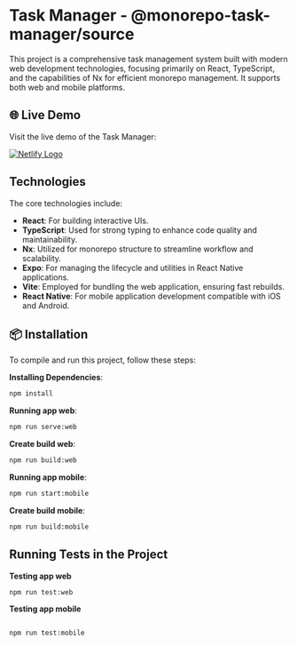 # Task Manager - @monorepo-task-manager/source

This project is a comprehensive task management system built with modern web development technologies, focusing primarily on React, TypeScript, and the capabilities of Nx for efficient monorepo management. It supports both web and mobile platforms.

## 🌐 Live Demo

Visit the live demo of the Task Manager:

[![Netlify Logo](https://www.netlify.com/img/global/badges/netlify-color-bg.svg)](https://monorepo-task-manager.netlify.app/)


## Technologies

The core technologies include:
- **React**: For building interactive UIs.
- **TypeScript**: Used for strong typing to enhance code quality and maintainability.
- **Nx**: Utilized for monorepo structure to streamline workflow and scalability.
- **Expo**: For managing the lifecycle and utilities in React Native applications.
- **Vite**: Employed for bundling the web application, ensuring fast rebuilds.
- **React Native**: For mobile application development compatible with iOS and Android.

## 📦 Installation

To compile and run this project, follow these steps:

**Installing Dependencies**:

   ```bash
   npm install
   ```

**Running app web**:

   ```bash
   npm run serve:web
   ```

**Create build web**:

   ```bash
   npm run build:web
   ```

**Running app mobile**:

   ```bash
   npm run start:mobile
   ```

**Create build mobile**:

   ```bash
   npm run build:mobile
   ```

## Running Tests in the Project

**Testing app web**

```bash
npm run test:web
```
**Testing app mobile**

```bash

npm run test:mobile